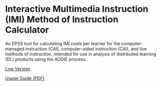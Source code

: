 # Interactive Multimedia Instruction (IMI) Method of Instruction Calculator
An EPSS tool for calculating IMI costs per learner for the computer-managed instruction (CAI), computer-aided instruction (CAI), and live methods of instruction, intended for use in analysis of distributed learning (DL) products using the ADDIE process.

[Live Version](https://tadlp.github.io/imi-cost-calc/)

[Usage Guide (PDF)](https://tadlp.github.io/imi-cost-calc/CECC_EPSS_Usage.pdf)
